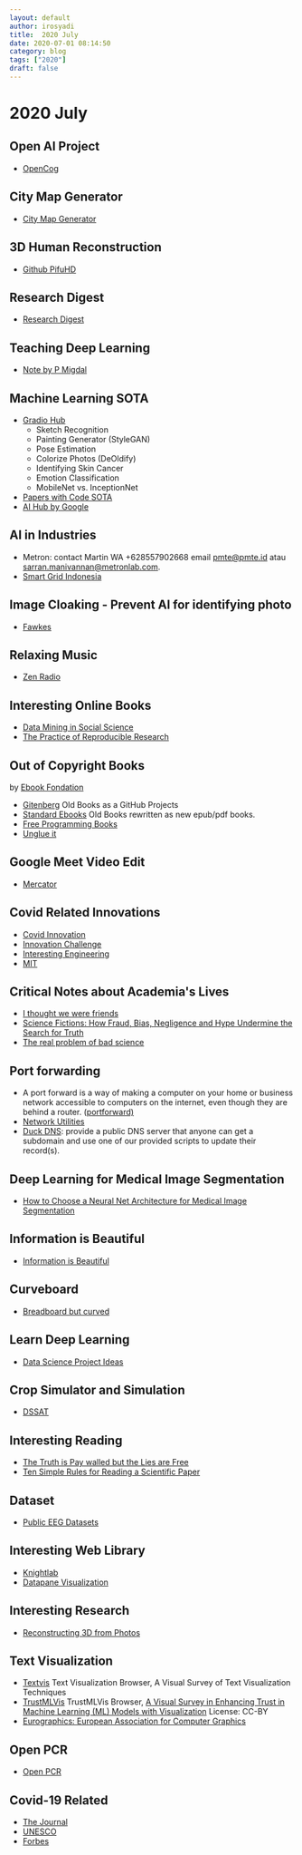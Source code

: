 ```yaml
---
layout: default
author: irosyadi
title:  2020 July
date: 2020-07-01 08:14:50
category: blog
tags: ["2020"]
draft: false
---
```


# 2020 July

## Open AI Project
- [OpenCog](https://wiki.opencog.org/w/The_Open_Cognition_Project)

## City Map Generator
- [City Map Generator](https://maps.probabletrain.com/#/)

## 3D Human Reconstruction
- [Github PifuHD](https://shunsukesaito.github.io/PIFuHD/)

## Research Digest
- [Research Digest](https://digest.bps.org.uk/)

## Teaching Deep Learning
- [Note by P Migdal](https://p.migdal.pl/2017/04/30/teaching-deep-learning.html)

## Machine Learning SOTA
- [Gradio Hub](https://gradiohub.com/)
    - Sketch Recognition
    - Painting Generator (StyleGAN)
    - Pose Estimation
    - Colorize Photos (DeOldify)
    - Identifying Skin Cancer
    - Emotion Classification
    - MobileNet vs. InceptionNet
- [Papers with Code SOTA](https://paperswithcode.com/sota)
- [AI Hub by Google](https://aihub.cloud.google.com/s?category=notebook)

## AI in Industries
- Metron: contact  Martin WA +628557902668 email pmte@pmte.id atau sarran.manivannan@metronlab.com.
- [Smart Grid Indonesia](https://www.smartgridindonesia.com)

## Image Cloaking - Prevent AI for identifying photo
- [Fawkes](https://sandlab.cs.uchicago.edu/fawkes/)

## Relaxing Music
- [Zen Radio](https://www.zenradio.com/#popular)

## Interesting Online Books
- [Data Mining in Social Science](https://legacy.gitbook.com/book/lingfeiwu1/data-mining-in-social-science/details)
- [The Practice of Reproducible Research](https://www.practicereproducibleresearch.org/) 

## Out of Copyright Books
by [Ebook Fondation](https://ebookfoundation.org/)
- [Gitenberg](https://www.gitenberg.org/) Old Books as a GitHub Projects
- [Standard Ebooks](https://standardebooks.org) Old Books rewritten as new epub/pdf books.
- [Free Programming Books](https://github.com/EbookFoundation/free-programming-books/)
- [Unglue it](https://unglue.it/)

## Google Meet Video Edit
- [Mercator](https://x-ing.space/mercator/)

## Covid Related Innovations
- [Covid Innovation](https://www.covidinnovations.com/)
- [Innovation Challenge](https://www.innovationchallenge.com/)
- [Interesting Engineering](https://interestingengineering.com/covid-19)
- [MIT](https://innovation.mit.edu/c19rapidinnodash_mit-impact/)

## Critical Notes about Academia's Lives
- [I thought we were friends](https://nautil.us/blog/you-want-to-see-my-data-i-thought-we-were-friends)
- [Science Fictions: How Fraud, Bias, Negligence and Hype Undermine the Search for Truth](https://www.sciencefictions.org/)
- [The real problem of bad science](https://statmodeling.stat.columbia.edu/2020/07/29/the-crooks-get-the-headlines-but-the-real-problem-is-bad-science-done-by-non-crooks/)

## Port forwarding
- A port forward is a way of making a computer on your home or business network accessible to computers on the internet, even though they are behind a router. ([portforward)](https://portforward.com/)
- [Network Utilities](https://portforward.com/store/pfconfig.cgi)
- [Duck DNS](https://www.duckdns.org/why.jsp): provide a public DNS server that anyone can get a subdomain and use one of our provided scripts to update their record(s).

## Deep Learning for Medical Image Segmentation
- [How to Choose a Neural Net Architecture for Medical Image Segmentation](https://innolitics.com/articles/medical-image-segmentation-overview/)

## Information is Beautiful
- [Information is Beautiful](https://informationisbeautiful.net/)

## Curveboard
- [Breadboard but curved](https://hcie.csail.mit.edu/research/curveboard/curveboard.html)



## Learn Deep Learning
- [Data Science Project Ideas](https://www.theinsaneapp.com/2020/08/data-science-project-ideas-with-source-code.html)

## Crop Simulator and Simulation
- [DSSAT](https://dssat.net/)

## Interesting Reading
- [The Truth is Pay walled but the Lies are Free](https://www.currentaffairs.org/2020/08/the-truth-is-paywalled-but-the-lies-are-free/)
- [Ten Simple Rules for Reading a Scientific Paper](https://journals.plos.org/ploscompbiol/article?id=10.1371/journal.pcbi.1008032)

## Dataset
- [Public EEG Datasets](https://github.com/meagmohit/EEG-Datasets)

## Interesting Web Library
- [Knightlab](https://cdn.knightlab.com/)
- [Datapane Visualization](https://datapane.com/gallery/)

## Interesting Research
- [Reconstructing 3D from Photos](https://nerf-w.github.io/)

## Text Visualization
- [Textvis](https://textvis.lnu.se/) Text Visualization Browser, A Visual Survey of Text Visualization Techniques
- [TrustMLVis](https://trustmlvis.lnu.se/)  TrustMLVis Browser, [A Visual Survey in Enhancing Trust in Machine Learning (ML) Models with Visualization](https://diglib.eg.org/handle/10.1111/cgf14034) License: CC-BY
- [Eurographics: European Association for Computer Graphics](https://diglib.eg.org/handle/10.1111/cgf14034)

## Open PCR
- [Open PCR](https://openpcr.org/)

## Covid-19 Related
- [The Journal](https://thejournal.com/articles/2020/03/13/free-resources-ed-tech-companies-step-up-during-coronavirus-outbreak.aspx)
- [UNESCO](https://en.unesco.org/covid19/educationresponse/solutions)
- [Forbes](https://www.forbes.com/sites/martingiles/2020/03/19/free-software-for-businesses-and-schools-covid19/#2769dae6752d) 